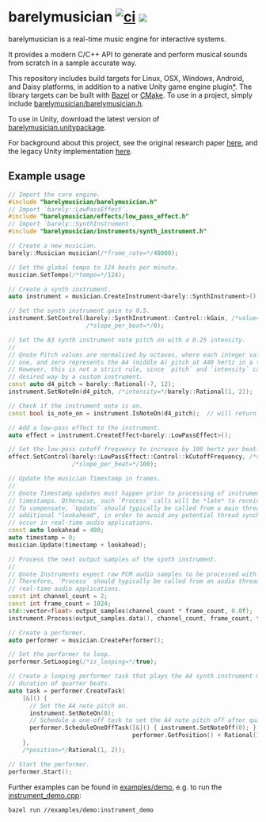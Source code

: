 barelymusician
[![ci](https://github.com/anokta/barelymusician/actions/workflows/ci.yml/badge.svg)](https://github.com/anokta/barelymusician/actions/workflows/ci.yml)
[![](https://img.shields.io/static/v1?label=sponsor&message=%E2%9D%A4&logo=GitHub&color=%23fe8e86)](https://github.com/sponsors/anokta)
==============

barelymusician is a real-time music engine for interactive systems.

It provides a modern C/C++ API to generate and perform musical sounds from scratch in a sample
accurate way.

[iOS]: ## "see issue #112 for the status of the upcoming iOS platform support"
This repository includes build targets for Linux, OSX, Windows, Android, and Daisy platforms, in
addition to a native Unity game engine plugin[*][iOS]. The library targets can be built with
[Bazel](https://bazel.build/) or [CMake](https://cmake.org/). To use in a project, simply include
[barelymusician/barelymusician.h](barelymusician/barelymusician.h).

To use in Unity, download the latest version of
[barelymusician.unitypackage](https://github.com/anokta/barelymusician/releases/latest/download/barelymusician.unitypackage).

For background about this project, see the original research paper
[here](http://www.aes.org/e-lib/browse.cfm?elib=17598), and the legacy Unity implementation
[here](https://github.com/anokta/barelyMusicianLegacy).

## Example usage

```cpp
// Import the core engine.
#include "barelymusician/barelymusician.h"
// Import `barely::LowPassEffect`.
#include "barelymusician/effects/low_pass_effect.h"
// Import `barely::SynthInstrument`.
#include "barelymusician/instruments/synth_instrument.h"

// Create a new musician.
barely::Musician musician(/*frame_rate=*/48000);

// Set the global tempo to 124 beats per minute.
musician.SetTempo(/*tempo=*/124);

// Create a synth instrument.
auto instrument = musician.CreateInstrument<barely::SynthInstrument>();

// Set the synth instrument gain to 0.5.
instrument.SetControl(barely::SynthInstrument::Control::kGain, /*value=*/Rational(1, 2),
                      /*slope_per_beat=*/0);

// Set the A3 synth instrument note pitch on with a 0.25 intensity.
//
// @note Pitch values are normalized by octaves, where each integer value of one shifts an octave by
// one, and zero represents the A4 (middle A) pitch at 440 hertz in a typical instrument definition.
// However, this is not a strict rule, since `pitch` and `intensity` can be interpreted in any
// desired way by a custom instrument.
const auto d4_pitch = barely::Rational(-7, 12);
instrument.SetNoteOn(d4_pitch, /*intensity=*/barely::Rational(1, 2));

// Check if the instrument note is on.
const bool is_note_on = instrument.IsNoteOn(d4_pitch);  // will return true.

// Add a low-pass effect to the instrument.
auto effect = instrument.CreateEffect<barely::LowPassEffect>();

// Set the low-pass cutoff frequency to increase by 100 hertz per beat.
effect.SetControl(barely::LowPassEffect::Control::kCutoffFrequency, /*value=*/0,
                  /*slope_per_beat=*/100);

// Update the musician Timestamp in frames.
//
// @note Timestamp updates must happen prior to processing of instruments with respective
// timestamps. Otherwise, such `Process` calls will be *late* to receive any relevant state changes.
// To compensate, `Update` should typically be called from a main thread update callback, with an
// additional "lookahead", in order to avoid any potential thread synchronization issues that could
// occur in real-time audio applications.
const auto lookahead = 480;
auto timestamp = 0;
musician.Update(timestamp + lookahead);

// Process the next output samples of the synth instrument.
//
// @note Instruments expect raw PCM audio samples to be processed with a synchronous call.
// Therefore, `Process` should typically be called from an audio thread process callback in
// real-time audio applications.
const int channel_count = 2;
const int frame_count = 1024;
std::vector<float> output_samples(channel_count * frame_count, 0.0f);
instrument.Process(output_samples.data(), channel_count, frame_count, timestamp);

// Create a performer.
auto performer = musician.CreatePerformer();

// Set the performer to loop.
performer.SetLooping(/*is_looping=*/true);

// Create a looping performer task that plays the A4 synth instrument note at half of a beat for a
// duration of quarter beats.
auto task = performer.CreateTask(
    [&]() {
      // Set the A4 note pitch on.
      instrument.SetNoteOn(0);
      // Schedule a one-off task to set the A4 note pitch off after quarter beats.
      performer.ScheduleOneOffTask([&]() { instrument.SetNoteOff(0); },
                                   performer.GetPosition() + Rational(1, 4));
    },
    /*position=*/Rational(1, 2));

// Start the performer.
performer.Start();
```

Further examples can be found in [examples/demo](examples/demo), e.g. to run the
[instrument_demo.cpp](examples/demo/instrument_demo.cpp):
```
bazel run //examples/demo:instrument_demo
```
